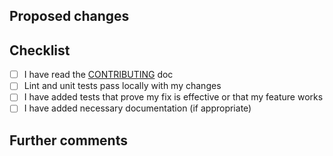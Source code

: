 <!--
Pull request title should be based on conventional commits (https://www.conventionalcommits.org/en/v1.0.0/):

<type>(<optional scope>): <description>

types: feat, fix, docs, infra, chore, style, refactor, test,

Example: chore(docs): update pull_request_template
-->

## Proposed changes

<!-- Describe the big picture of your changes here to communicate to the maintainers why they should accept this pull request. If it fixes a bug or resolves a feature request, be sure to link to that issue. -->

## Checklist

<!-- Put an `x` in the boxes that apply. You can also fill these out after creating the PR. If you're unsure about any of them, don't hesitate to ask. We're here to help! This is simply a reminder of what we are going to look for before merging your code. -->

- [ ] I have read the [CONTRIBUTING](https://github.com/etournity/etournity/#contributing) doc
- [ ] Lint and unit tests pass locally with my changes
- [ ] I have added tests that prove my fix is effective or that my feature works
- [ ] I have added necessary documentation (if appropriate)

## Further comments

<!-- If this is a relatively large or complex change, kick off the discussion by explaining why you chose the solution you did and what alternatives you considered, etc... -->
